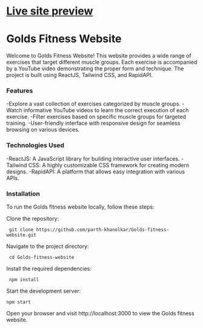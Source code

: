 
# [Live site preview](https://golds-gym-website.netlify.app/ )

# Golds Fitness Website

Welcome to Golds Fitness Website! This website provides a wide range of exercises that target different muscle groups. Each exercise is accompanied by a YouTube video demonstrating the proper form and technique. The project is built using ReactJS, Tailwind CSS, and RapidAPI.

### Features

   -Explore a vast collection of exercises categorized by muscle groups.
   -Watch informative YouTube videos to learn the correct execution of each exercise.
   -Filter exercises based on specific muscle groups for targeted training.
   -User-friendly interface with responsive design for seamless browsing on various devices.

### Technologies Used

   -ReactJS: A JavaScript library for building interactive user interfaces.
   -Tailwind CSS: A highly customizable CSS framework for creating modern designs.
   -RapidAPI: A platform that allows easy integration with various APIs.





### Installation

To run the Golds fitness website locally, follow these steps:

   Clone the repository:

     git clone https://github.com/parth-khanolkar/Golds-fitness-website.git

   Navigate to the project directory:


     cd Golds-fitness-website

   Install the required dependencies:


     npm install

   Start the development server:


    npm start

   Open your browser and visit http://localhost:3000 to view the Golds fitness website.


